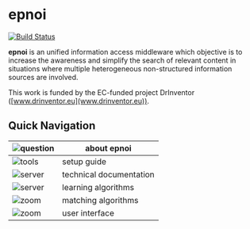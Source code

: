 # epnoi

[![Build Status](https://travis-ci.org/epnoi/epnoi.svg)](https://travis-ci.org/epnoi/epnoi)

**epnoi** is an unified information access middleware which objective is to increase the awareness and simplify the search of relevant content in situations where multiple heterogeneous non-structured information sources are involved.
 
This work is funded by the EC-funded project DrInventor ([www.drinventor.eu](www.drinventor.eu)).
   
## Quick Navigation  

![question](https://dl.dropboxusercontent.com/u/299257/epnoi/images/question.png)    | about epnoi  
---- | ----
![tools](https://dl.dropboxusercontent.com/u/299257/epnoi/images/tools.png)          | setup guide  
![server](https://dl.dropboxusercontent.com/u/299257/epnoi/images/servers.png)       | technical documentation    
![server](https://dl.dropboxusercontent.com/u/299257/epnoi/images/productivity.png)  | learning algorithms  
![zoom](https://dl.dropboxusercontent.com/u/299257/epnoi/images/zoom77.png)          | matching algorithms          
![zoom](https://dl.dropboxusercontent.com/u/299257/epnoi/images/internet.png)        | user interface     
